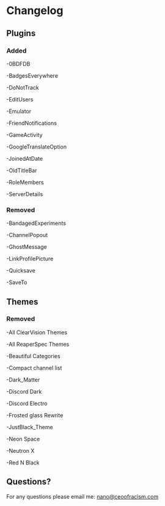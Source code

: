 # Changelog

## Plugins

### Added


-0BDFDB

-BadgesEverywhere

-DoNotTrack

-EditUsers

-Emulator

-FriendNotifications

-GameActivity

-GoogleTranslateOption

-JoinedAtDate

-OldTitleBar

-RoleMembers

-ServerDetails

### Removed

-BandagedExperiments 

-ChannelPopout 

-GhostMessage 

-LinkProfilePicture 

-Quicksave 

-SaveTo 

## Themes
### Removed
-All ClearVision Themes

-All ReaperSpec Themes
 
-Beautiful Categories 

-Compact channel list 

-Dark_Matter 

-Discord Dark

-Discord Electro 

-Frosted glass Rewrite

-JustBlack_Theme

-Neon Space

-Neutron X

-Red N Black

## Questions?
For any questions please email me: nano@ceoofracism.com
